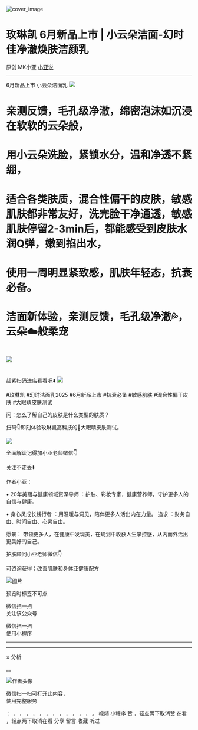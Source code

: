 ![cover_image](https://mmbiz.qpic.cn/mmbiz_jpg/A8SKDch4cJHJsTeTX8O3X8gerP9wSiaTiahUdSyiaz8py5iax7VWUfOsibuu4rCLhOZhxly0IbSRroibMlVOjWUwqgVw/0?wx_fmt=jpeg)

#  玫琳凯 6月新品上市 | 小云朵洁面-幻时佳净澈焕肤洁颜乳

原创  MK小亚  [ 小亚说 ](javascript:void\(0\);)

__ _ _ _ _

6月新品上市 小云朵洁面乳
![](https://mmbiz.qpic.cn/mmbiz_jpg/A8SKDch4cJHJsTeTX8O3X8gerP9wSiaTiaTCCKaFpZkZueqdnkib25oL7wcSFQZTZc7XexnpQsuuAUNozkKCYnZ3w/640?wx_fmt=jpeg&from=appmsg)  

#  亲测反馈，毛孔级净澈，绵密泡沫如沉浸在软软的云朵般，

#  用小云朵洗脸，紧锁水分，温和净透不紧绷，

#  适合各类肤质，混合性偏干的皮肤，敏感肌肤都非常友好，洗完脸干净通透，敏感肌肤停留2-3min后，都能感受到皮肤水润Q弹，嫩到掐出水，

#  使用一周明显紧致感，肌肤年轻态，抗衰必备。

#  

#  洁面新体验，亲测反馈，毛孔级净澈💦，云朵☁️般柔宠

#  

![](https://mmbiz.qpic.cn/mmbiz_jpg/A8SKDch4cJHJsTeTX8O3X8gerP9wSiaTiamPBk8jKORiaowteeureAIhSswkpX2YhPOVvZzNqXj5dSlIG0tjepseQ/640?wx_fmt=jpeg&from=appmsg)

#  

#  
  

赶紧扫码进店看看吧⬇️
![](https://mmbiz.qpic.cn/mmbiz_png/A8SKDch4cJHJsTeTX8O3X8gerP9wSiaTiamIibUEoCmOoRzSAaunNHib9cLpAgUYxPONJHAcaSdD7DzqORpy6FWbKw/640?wx_fmt=png&from=appmsg)

  

#玫琳凯  #幻时洁面乳2025  #6月新品上市  #抗衰必备  #敏感肌肤  #混合性偏干皮肤  #大眼睛皮肤测试

  

  

  

问：怎么了解自己的皮肤是什么类型的肤质？

扫码👇即刻体验玫琳凯高科技的👀大眼睛皮肤测试。

  

![](https://mmbiz.qpic.cn/mmbiz_jpg/A8SKDch4cJHJsTeTX8O3X8gerP9wSiaTia198WoSrZqQVSWokQ5EEbR71cJC5sM1foMxn10vYLum0TdKzlDE7HEg/640?wx_fmt=jpeg)

  
全面解读记得加小亚老师微信👇

  

  

  

  

关注不走丢⬇️

  

作者小亚：

•  20年美丽与健康领域资深导师  ：护肤、彩妆专家，健康营养师，守护更多人的自信与健康。

•  身心灵成长践行者  ：用温暖与洞见，陪伴更多人活出内在力量。  追求  ：财务自由、时间自由、心灵自由。

愿景：  带领更多人，在健康中发现美，在规划中收获人生掌控感，从内而外活出更美好的自己。

  

  

护肤顾问小亚老师微信👇

可咨询获得：改善肌肤和身体亚健康配方

  

![图片](https://mmbiz.qpic.cn/mmbiz_jpg/A8SKDch4cJGxIfYKKZiaKoNoQ4SrTpUic6vMvKSBneW6qWOOwXLibic8U7Nrh66ob5tuW0tyHDT5UoAoWEllI7f2Eg/640?wx_fmt=jpeg)  
  
  

  

  

预览时标签不可点

微信扫一扫  
关注该公众号



微信扫一扫  
使用小程序

****



****



×  分析

__

![作者头像](http://mmbiz.qpic.cn/mmbiz_png/A8SKDch4cJE0KicTMyrVCx3VLqEgic5sJ1V5QeGZTibG9GLZlSCXSj5ByXNkib5PBrZVMkI41KKxgwE1K9gfypUeRg/0?wx_fmt=png)

微信扫一扫可打开此内容，  
使用完整服务

：  ，  ，  ，  ，  ，  ，  ，  ，  ，  ，  ，  ，  。  视频  小程序  赞  ，轻点两下取消赞  在看  ，轻点两下取消在看
分享  留言  收藏  听过

